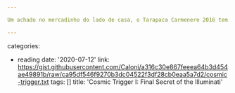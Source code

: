```yaml
---

Um achado no mercadinho do lado de casa, o Tarapaca Carmenere 2016 tem um buquê frutado maravilhoso ao abrir, e um corpo médio de muita propriedade e elegância, com taninos firmes que vão apresentando aromas terciários no decorrer da degustação. Comprei mais duas garrafas depois que fiquei sabendo.

---
```

categories:
- reading
date: '2020-07-12'
link: https://gist.githubusercontent.com/Caloni/a316c30e867feeea64b3d454ae49891b/raw/ca95df546f9270b3dc04522f3df28cb0eaa5a7d2/cosmic-trigger.txt
tags: []
title: 'Cosmic Trigger I: Final Secret of the Illuminati'
